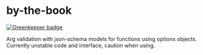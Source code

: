 # by-the-book

[![Greenkeeper badge](https://badges.greenkeeper.io/mcherryleigh/by-the-book.svg)](https://greenkeeper.io/)

Arg validation with json-schema models for functions using options objects. Currently unstable code and interface, caution when using.
